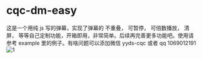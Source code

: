 # cqc-dm-easy

这是一个用纯 js 写的弹幕，实现了弹幕的 不重叠， 可暂停， 可倍数播放， 清屏， 等等自己定制功能，开箱即用，非常简单。后续再完善更多功能吧。使用请参考 example 里的例子。有啥问题可以添加微信 yyds-cqc 或者 qq 1069012191
![1](https://github.com/chenqichun/cqc-dm-easy/assets/44568487/b58be9a8-2a4c-4345-9a17-7e6bfb525c63)
